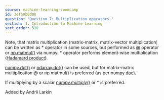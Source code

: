 ```yaml
---
course: machine-learning-zoomcamp
id: 3ef50b0d88
question: 'Question 7: Multiplication operators.'
section: 1. Introduction to Machine Learning
sort_order: 510
---
```


Note, that matrix multiplication (matrix-matrix, matrix-vector multiplication) can be written as * operator in some sources, but performed as [@](https://numpy.org/doc/stable/reference/generated/numpy.matmul.html) operator or [np.matmul()](https://numpy.org/doc/stable/reference/generated/numpy.matmul.html) via numpy. * operator performs element-wise multiplication ([Hadamard product](https://en.wikipedia.org/wiki/Hadamard_product_(matrices))).

[numpy.dot()](https://numpy.org/doc/stable/reference/generated/numpy.dot.html) or [ndarray.dot()](https://numpy.org/doc/1.21/reference/generated/numpy.ndarray.dot.html) can be used, but for matrix-matrix multiplication @ or np.matmul() is preferred (as per numpy [doc](https://numpy.org/doc/stable/reference/generated/numpy.dot.html#numpy.dot)).

If multiplying by a scalar [numpy.multiply()](https://numpy.org/doc/stable/reference/generated/numpy.multiply.html) or * is preferred.

Added by Andrii Larkin

